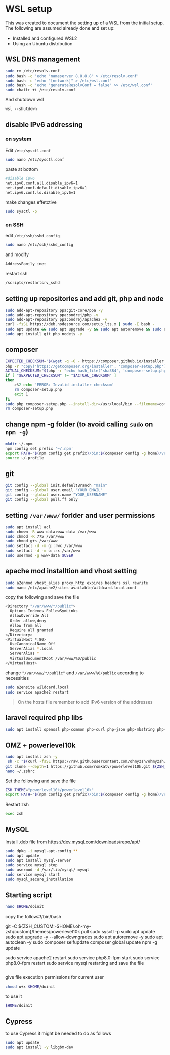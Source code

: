 # WSL setup

This was created to document the setting up of a WSL from the initial setup.
The following are assumed already done and set up:

- Installed and configured WSL2
- Using an Ubuntu distribution

## WSL DNS management

```sh
sudo rm /etc/resolv.conf
sudo bash -c 'echo "nameserver 8.8.8.8" > /etc/resolv.conf'
sudo bash -c 'echo "[network]" > /etc/wsl.conf'
sudo bash -c 'echo "generateResolvConf = false" >> /etc/wsl.conf'
sudo chattr +i /etc/resolv.conf
```

And shutdown wsl

```ps
wsl --shutdown
```

## disable IPv6 addressing

### on system

Edit `/etc/sysctl.conf`
```sh
sudo nano /etc/sysctl.conf
```

paste at bottom

```sh
#disable ipv6
net.ipv6.conf.all.disable_ipv6=1
net.ipv6.conf.default.disable_ipv6=1
net.ipv6.conf.lo.disable_ipv6=1
```
make changes effetctive

```sh
sudo sysctl -p
```

### on SSH

edit `/etc/ssh/sshd_config`

```sh
sudo nano /etc/ssh/sshd_config
```

and modify

```sh
AddressFamily inet
```

restart ssh
```sh
/scripts/restartsrv_sshd
```

## setting up repositories and add git, php and node

```sh
sudo add-apt-repository ppa:git-core/ppa -y
sudo add-apt-repository ppa:ondrej/php -y
sudo add-apt-repository ppa:ondrej/apache2 -y
curl -fsSL https://deb.nodesource.com/setup_lts.x | sudo -E bash -
sudo apt update && sudo apt upgrade -y && sudo apt autoremove && sudo apt autoclean
sudo apt install git php nodejs -y
```

## composer

```sh
EXPECTED_CHECKSUM="$(wget -q -O - https://composer.github.io/installer.sig)"
php -r "copy('https://getcomposer.org/installer', 'composer-setup.php');"
ACTUAL_CHECKSUM="$(php -r "echo hash_file('sha384', 'composer-setup.php');")"
if [ "$EXPECTED_CHECKSUM" != "$ACTUAL_CHECKSUM" ]
then
    >&2 echo 'ERROR: Invalid installer checksum'
    rm composer-setup.php
    exit 1
fi
sudo php composer-setup.php --install-dir=/usr/local/bin --filename=composer
rm composer-setup.php
```

## change npm -g folder (to avoid calling `sudo` on `npm -g`)

```sh
mkdir ~/.npm
npm config set prefix '~/.npm'
export PATH="$(npm config get prefix)/bin:$(composer config -g home)/vendor/bin:$PATH"
source ~/.profile
```

## git

```sh
git config --global init.defaultBranch "main"
git config --global user.email "YOUR_EMAIL"
git config --global user.name "YOUR_USERNAME"
git config --global pull.ff only
```

## setting `/var/www/` forlder and user permissions

```sh
sudo apt install acl
sudo chown -R www-data:www-data /var/www
sudo chmod -R 775 /var/www
sudo chmod g+s /var/www
sudo setfacl -d -m g::rwx /var/www
sudo setfacl -d -m o::rx /var/www
sudo usermod -g www-data $USER
```

## apache mod installtion and vhost setting

```sh
sudo a2enmod vhost_alias proxy_http expires headers ssl rewrite
sudo nano /etc/apache2/sites-available/wildcard.local.conf
```

copy the following and save the file

```sh
<Directory "/var/www/*/public">
  Options Indexes FollowSymLinks
  AllowOverride All
  Order allow,deny
  Allow from all
  Require all granted
</Directory>
<VirtualHost *:80>
  UseCanonicalName Off
  ServerAlias *.local
  ServerAlias *
  VirtualDocumentRoot /var/www/%0/public
</VirtualHost>
```

change `"/var/www/*/public"` and `/var/www/%0/public` according to necessities

```sh
sudo a2ensite wildcard.local
sudo service apache2 restart
```

> On the hosts file remember to add IPv6 version of the addresses

## laravel required php libs

```sh
sudo apt install openssl php-common php-curl php-json php-mbstring php-mysql php-xml php-zip
```

## OMZ + powerlevel10k

```sh
sudo apt install zsh -y
 sh -c "$(curl -fsSL https://raw.githubusercontent.com/ohmyzsh/ohmyzsh/master/tools/install.sh)" "" --unattended
git clone --depth=1 https://github.com/romkatv/powerlevel10k.git ${ZSH_CUSTOM:-$HOME/.oh-my-zsh/custom}/themes/powerlevel10k
nano ~/.zshrc
```

Set the following and save the file

```sh
ZSH_THEME="powerlevel10k/powerlevel10k"
export PATH="$(npm config get prefix)/bin:$(composer config -g home)/vendor/bin:$PATH"
```

Restart zsh

```sh
exec zsh
```

## MySQL

Install .deb file from https://dev.mysql.com/downloads/repo/apt/

```sh
sudo dpkg -i mysql-apt-config_**
sudo apt update
sudo apt install mysql-server
sudo service mysql stop
sudo usermod -d /var/lib/mysql/ mysql
sudo service mysql start
sudo mysql_secure_installation
```

## Starting script

```sh
nano $HOME/doinit
```

copy the follow#!/bin/bash

git -C ${ZSH_CUSTOM:-$HOME/.oh-my-zsh/custom}/themes/powerlevel10k pull
sudo sysctl -p
sudo apt update
sudo apt upgrade -y --allow-downgrades
sudo apt autoremove -y
sudo apt autoclean -y
sudo composer selfupdate
composer global update
npm -g update

sudo service apache2 restart
sudo service php8.0-fpm start
sudo service php8.0-fpm restart
sudo service mysql restarting and save the file

```sh

```

give file execution permissions for current user

```sh
chmod u+x $HOME/doinit
```

to use it

```sh
$HOME/doinit
```

## Cypress
to use Cypress it might be needed to do as follows
```sh
sudo apt update
sudo apt install -y libgbm-dev
```
